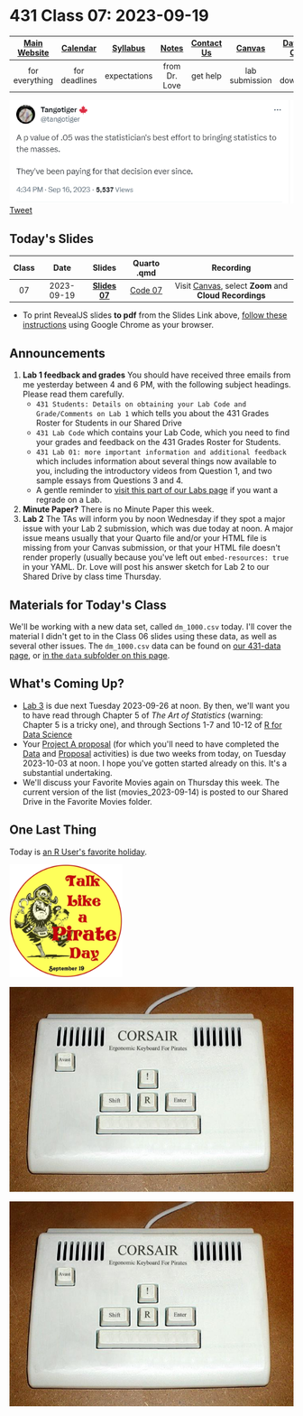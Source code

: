 # 431 Class 07: 2023-09-19

[Main Website](https://thomaselove.github.io/431-2023/) | [Calendar](https://thomaselove.github.io/431-2023/calendar.html) | [Syllabus](https://thomaselove.github.io/431-syllabus-2023/) | [Notes](https://thomaselove.github.io/431-notes/) | [Contact Us](https://thomaselove.github.io/431-2023/contact.html) | [Canvas](https://canvas.case.edu) | [Data and Code](https://github.com/THOMASELOVE/431-data)
:-----------: | :--------------: | :----------: | :---------: | :-------------: | :-----------: | :------------:
for everything | for deadlines | expectations | from Dr. Love | get help | lab submission | for downloads

![](https://github.com/THOMASELOVE/431-classes-2023/blob/main/class07/images/tango_2023.png) [Tweet](https://twitter.com/tangotiger/status/1703145231674180055)

## Today's Slides

Class | Date | Slides | Quarto .qmd | Recording
:---: | :--------: | :------: | :------: | :-------------:
07 | 2023-09-19 | **[Slides 07](https://thomaselove.github.io/431-slides-2023/class07.html)** | [Code 07](https://thomaselove.github.io/431-slides-2023/class07.qmd) | Visit [Canvas](https://canvas.case.edu/), select **Zoom** and **Cloud Recordings**

- To print RevealJS slides **to pdf** from the Slides Link above, [follow these instructions](https://quarto.org/docs/presentations/revealjs/presenting.html#print-to-pdf) using Google Chrome as your browser.

## Announcements

1. **Lab 1 feedback and grades** You should have received three emails from me yesterday between 4 and 6 PM, with the following subject headings. Please read them carefully.
    - `431 Students: Details on obtaining your Lab Code and Grade/Comments on Lab 1` which tells you about the 431 Grades Roster for Students in our Shared Drive
    - `431 Lab Code` which contains your Lab Code, which you need to find your grades and feedback on the 431 Grades Roster for Students.
    - `431 Lab 01: more important information and additional feedback` which includes information about several things now available to you, including the introductory videos from Question 1, and two sample essays from Questions 3 and 4.
    - A gentle reminder to [visit this part of our Labs page](https://github.com/THOMASELOVE/431-labs-2023#lab-regrade-requests-will-be-reviewed-in-december) if you want a regrade on a Lab.
2. **Minute Paper?** There is no Minute Paper this week.
3. **Lab 2** The TAs will inform you by noon Wednesday if they spot a major issue with your Lab 2 submission, which was due today at noon. A major issue means usually that your Quarto file and/or your HTML file is missing from your Canvas submission, or that your HTML file doesn't render properly (usually because you've left out `embed-resources: true` in your YAML. Dr. Love will post his answer sketch for Lab 2 to our Shared Drive by class time Thursday.

## Materials for Today's Class

We'll be working with a new data set, called `dm_1000.csv` today. I'll cover the material I didn't get to in the Class 06 slides using these data, as well as several other issues. The `dm_1000.csv` data can be found on [our 431-data page](https://github.com/THOMASELOVE/431-data/tree/main/data-and-code), or [in the `data` subfolder on this page](https://github.com/THOMASELOVE/431-classes-2023/blob/main/class07/data/dm_1000.csv).

## What's Coming Up?

- [Lab 3](https://github.com/THOMASELOVE/431-labs-2023/tree/main#main-lab-instructions) is due next Tuesday 2023-09-26 at noon. By then, we'll want you to have read through Chapter 5 of *The Art of Statistics* (warning: Chapter 5 is a tricky one), and through Sections 1-7 and 10-12 of [R for Data Science](https://r4ds.hadley.nz/)
- Your [Project A proposal](https://thomaselove.github.io/431-projectA-2023/) (for which you'll need to have completed the [Data](https://thomaselove.github.io/431-projectA-2023/data.html) and [Proposal](https://thomaselove.github.io/431-projectA-2023/proposal.html) activities) is due two weeks from today, on Tuesday 2023-10-03 at noon. I hope you've gotten started already on this. It's a substantial undertaking.
- We'll discuss your Favorite Movies again on Thursday this week. The current version of the list (movies_2023-09-14) is posted to our Shared Drive in the Favorite Movies folder.

## One Last Thing

Today is [an R User's favorite holiday](https://en.wikipedia.org/wiki/International_Talk_Like_a_Pirate_Day).









![](https://github.com/THOMASELOVE/431-classes-2023/blob/main/class07/images/Sept_19_2023.png)








![](https://github.com/THOMASELOVE/431-classes-2023/blob/main/class07/images/R_keyboard.png)









![](https://github.com/THOMASELOVE/431-classes-2023/blob/main/class07/R_keyboard.png)
